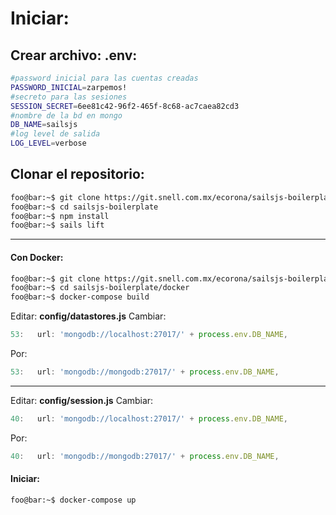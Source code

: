 # Iniciar:

## Crear archivo: .env:
```bash
#password inicial para las cuentas creadas
PASSWORD_INICIAL=zarpemos!
#secreto para las sesiones
SESSION_SECRET=6ee81c42-96f2-465f-8c68-ac7caea82cd3
#nombre de la bd en mongo
DB_NAME=sailsjs
#log level de salida
LOG_LEVEL=verbose

```

## Clonar el repositorio:
```bash
foo@bar:~$ git clone https://git.snell.com.mx/ecorona/sailsjs-boilerplate.git
foo@bar:~$ cd sailsjs-boilerplate
foo@bar:~$ npm install
foo@bar:~$ sails lift
```
---
#### Con Docker:
```bash
foo@bar:~$ git clone https://git.snell.com.mx/ecorona/sailsjs-boilerplate.git
foo@bar:~$ cd sailsjs-boilerplate/docker
foo@bar:~$ docker-compose build
```
Editar: **config/datastores.js**
Cambiar:
```js
53:   url: 'mongodb://localhost:27017/' + process.env.DB_NAME,
```
Por:
```js
53:   url: 'mongodb://mongodb:27017/' + process.env.DB_NAME,
```
---
Editar: **config/session.js**
Cambiar:
```js
40:   url: 'mongodb://localhost:27017/' + process.env.DB_NAME,
```
Por:
```js
40:   url: 'mongodb://mongodb:27017/' + process.env.DB_NAME,
```
#### Iniciar:
```bash
foo@bar:~$ docker-compose up
```
